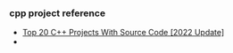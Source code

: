 ### cpp project reference

* [Top 20 C++ Projects With Source Code [2022 Update]](https://www.interviewbit.com/blog/cpp-projects/)
* []()